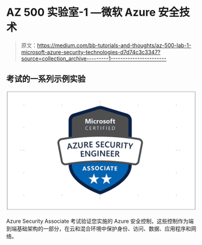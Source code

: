 # AZ 500 实验室-1 —微软 Azure 安全技术

> 原文：<https://medium.com/bb-tutorials-and-thoughts/az-500-lab-1-microsoft-azure-security-technologies-d7d74c3c3347?source=collection_archive---------1----------------------->

## 考试的一系列示例实验

![](img/160cbd77cc6de9d57210aac466f08be2.png)

Azure Security Associate 考试验证您实施的 Azure 安全控制，这些控制作为端到端基础架构的一部分，在云和混合环境中保护身份、访问、数据、应用程序和网络。